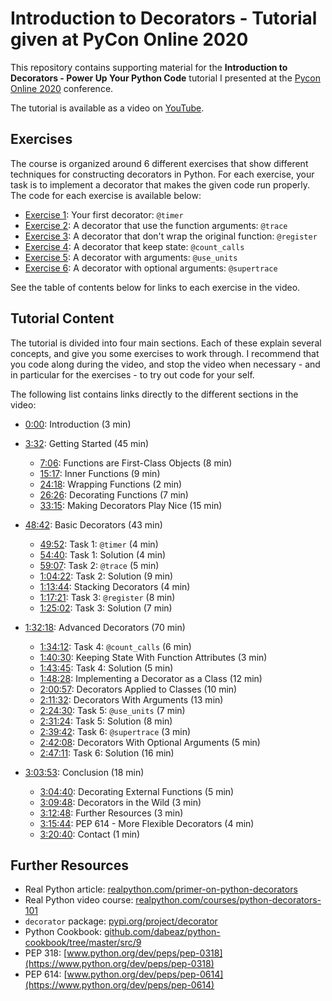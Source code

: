 # Introduction to Decorators - Tutorial given at PyCon Online 2020

This repository contains supporting material for the **Introduction to Decorators - Power Up Your Python Code** tutorial I presented at the [Pycon Online 2020](https://us.pycon.org/2020/online/) conference.

The tutorial is available as a video on [YouTube](https://www.youtube.com/watch?v=T8CQwGIsrx4). 


## Exercises

The course is organized around 6 different exercises that show different techniques for constructing decorators in Python. For each exercise, your task is to implement a decorator that makes the given code run properly. The code for each exercise is available below:

- [Exercise 1](code/task01.py): Your first decorator: `@timer`
- [Exercise 2](code/task02.py): A decorator that use the function arguments: `@trace`
- [Exercise 3](code/task03.py): A decorator that don't wrap the original function: `@register`
- [Exercise 4](code/task04.py): A decorator that keep state: `@count_calls`
- [Exercise 5](code/task05.py): A decorator with arguments: `@use_units`
- [Exercise 6](code/task06.py): A decorator with optional arguments: `@supertrace`

See the table of contents below for links to each exercise in the video.


## Tutorial Content

The tutorial is divided into four main sections. Each of these explain several concepts, and give you some exercises to work through. I recommend that you code along during the video, and stop the video when necessary - and in particular for the exercises - to try out code for your self.

The following list contains links directly to the different sections in the video:

- [0:00](https://www.youtube.com/watch?v=T8CQwGIsrx4): Introduction (3 min)

- [3:32](https://www.youtube.com/watch?v=T8CQwGIsrx4&t=3m32s): Getting Started (45 min)
    - [7:06](https://www.youtube.com/watch?v=T8CQwGIsrx4&t=7m06s): Functions are First-Class Objects (8 min)
    - [15:17](https://www.youtube.com/watch?v=T8CQwGIsrx4&t=15m17s): Inner Functions (9 min)
    - [24:18](https://www.youtube.com/watch?v=T8CQwGIsrx4&t=24m18s): Wrapping Functions (2 min)
    - [26:26](https://www.youtube.com/watch?v=T8CQwGIsrx4&t=26m26s): Decorating Functions (7 min)
    - [33:15](https://www.youtube.com/watch?v=T8CQwGIsrx4&t=33m15s): Making Decorators Play Nice (15 min)

- [48:42](https://www.youtube.com/watch?v=T8CQwGIsrx4&t=48m42s): Basic Decorators (43 min)
    - [49:52](https://www.youtube.com/watch?v=T8CQwGIsrx4&t=49m52s): Task 1: `@timer` (4 min)
    - [54:40](https://www.youtube.com/watch?v=T8CQwGIsrx4&t=54m40s): Task 1: Solution (4 min)
    - [59:07](https://www.youtube.com/watch?v=T8CQwGIsrx4&t=59m07s): Task 2: `@trace` (5 min)
    - [1:04:22](https://www.youtube.com/watch?v=T8CQwGIsrx4&t=64m22s): Task 2: Solution (9 min)
    - [1:13:44](https://www.youtube.com/watch?v=T8CQwGIsrx4&t=73m44s): Stacking Decorators (4 min)
    - [1:17:21](https://www.youtube.com/watch?v=T8CQwGIsrx4&t=77m21s): Task 3: `@register` (8 min)
    - [1:25:02](https://www.youtube.com/watch?v=T8CQwGIsrx4&t=85m02s): Task 3: Solution (7 min)

- [1:32:18](https://www.youtube.com/watch?v=T8CQwGIsrx4&t=92m18s): Advanced Decorators (70 min)
    - [1:34:12](https://www.youtube.com/watch?v=T8CQwGIsrx4&t=94m12s): Task 4: `@count_calls` (6 min)
    - [1:40:30](https://www.youtube.com/watch?v=T8CQwGIsrx4&t=100m30s): Keeping State With Function Attributes (3 min)
    - [1:43:45](https://www.youtube.com/watch?v=T8CQwGIsrx4&t=103m45s): Task 4: Solution (5 min)
    - [1:48:28](https://www.youtube.com/watch?v=T8CQwGIsrx4&t=108m28s): Implementing a Decorator as a Class (12 min)
    - [2:00:57](https://www.youtube.com/watch?v=T8CQwGIsrx4&t=120m57s): Decorators Applied to Classes (10 min)
    - [2:11:32](https://www.youtube.com/watch?v=T8CQwGIsrx4&t=131m32s): Decorators With Arguments (13 min)
    - [2:24:30](https://www.youtube.com/watch?v=T8CQwGIsrx4&t=144m30s): Task 5: `@use_units` (7 min)
    - [2:31:24](https://www.youtube.com/watch?v=T8CQwGIsrx4&t=151m24s): Task 5: Solution (8 min)
    - [2:39:42](https://www.youtube.com/watch?v=T8CQwGIsrx4&t=159m42s): Task 6: `@supertrace` (3 min)
    - [2:42:08](https://www.youtube.com/watch?v=T8CQwGIsrx4&t=162m08s): Decorators With Optional Arguments (5 min)
    - [2:47:11](https://www.youtube.com/watch?v=T8CQwGIsrx4&t=167m11s): Task 6: Solution (16 min)

- [3:03:53](https://www.youtube.com/watch?v=T8CQwGIsrx4&t=183m53s): Conclusion (18 min)
    - [3:04:40](https://www.youtube.com/watch?v=T8CQwGIsrx4&t=184m40s): Decorating External Functions (5 min)
    - [3:09:48](https://www.youtube.com/watch?v=T8CQwGIsrx4&t=189m48s): Decorators in the Wild (3 min)
    - [3:12:48](https://www.youtube.com/watch?v=T8CQwGIsrx4&t=192m48s): Further Resources (3 min)
    - [3:15:44](https://www.youtube.com/watch?v=T8CQwGIsrx4&t=195m44s): PEP 614 - More Flexible Decorators (4 min)
    - [3:20:40](https://www.youtube.com/watch?v=T8CQwGIsrx4&t=200m40s): Contact (1 min)


## Further Resources

- Real Python article: [realpython.com/primer-on-python-decorators](https://realpython.com/primer-on-python-decorators)
- Real Python video course: [realpython.com/courses/python-decorators-101](https://realpython.com/courses/python-decorators-101)
- `decorator` package: [pypi.org/project/decorator](https://pypi.org/project/decorator)
- Python Cookbook: [github.com/dabeaz/python-cookbook/tree/master/src/9](https://github.com/dabeaz/python-cookbook/tree/master/src/9)
- PEP 318: [www.python.org/dev/peps/pep-0318](https://www.python.org/dev/peps/pep-0318)
- PEP 614: [www.python.org/dev/peps/pep-0614](https://www.python.org/dev/peps/pep-0614)
